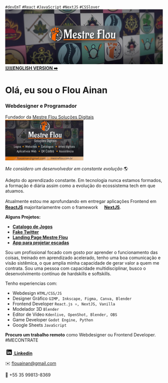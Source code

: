 `#devEmT` `#React` `#JavaScript` `#NextJS` `#CSSlover`
![<img src="src/images/capa-github.webp" />](src/images/capa-github.webp)
[**🇺🇸ENGLISH VERSION ➡️**](/README_EN.md)
# Olá, eu sou o Flou Ainan # 
### Webdesigner e Programador ###

Fundador da [Mestre Flou Soluções Digitais](https://www.mestreflou.com.br/)<br>
[<img src="src/images/link-preview-compact-02.webp" width="250px">](https://www.mestreflou.com.br/)


*Me considero um desenvolvedor em constante evolução* 🌎 

Adepto do aprendizado constante. Em tecnologia nunca estamos formados, a formação é diária assim como a evolução do ecossistema tech em que atuamos.

Atualmente estou me aprofundando em entregar aplicações Frontend em [<img src="https://w7.pngwing.com/pngs/18/497/png-transparent-black-and-blue-atom-icon-screenshot-react-javascript-responsive-web-design-github-angularjs-github-logo-electric-blue-signage.png" width="16" height="16" /><b>ReactJS</b>](https://react.dev/) majoritariamentre com o framework [<img src="https://static-00.iconduck.com/assets.00/next-js-icon-512x512-zuauazrk.png" width="16" height="16" /><b>NextJS</b>](https://nextjs.org/).

<b>Alguns Projetos:</b>

- **[Catalogo de Jogos](https://github.com/flou-ainan/my-games-catalog#my-games-catalog)**
- **[Fake Twitter](https://github.com/flou-ainan/twitter-post-maker#twitter-post-maker)**
- **[Landing Page Mestre Flou](https://github.com/flou-ainan/servicos-do-mestre#readme)**
- **[App para projetar escadas](https://github.com/flou-ainan/app-escadas-codeart#app-para-projetar-escadas)**


Sou um profissional focado com gosto por aprender o funcionamento das coisas, treinado em aprendizado acelerado, tenho uma boa comunicação e visão sistêmica, o que amplia minha capacidade de gerar valor a quem me contrata. Sou uma pessoa com capacidade multidisciplinar, busco o desenvolvimento contínuo de hardskills e softskills.

Tenho experiencias com:
- Webdesign `HTML/CSS/JS`
- Designer Gráfico `GIMP, Inkscape, Figma, Canva, Blender`
- Frontend Developer `React.js ⚛️, NextJS, Vanilla`
- Modelador 3D `Blender`
- Editor de Vídeo `Kdenlive, OpenShot, Blender, OBS`
- Game Developer `Godot Engine, Python`
- Google Sheets `JavaScript`

**Procuro um trabalho remoto** como Webdesigner ou Frontend Developer.<br>
#MECONTRATE

[<img src="src/images/linkedin-svgrepo-com.png" width="25px"/> **Linkedin**](https://www.linkedin.com/in/flouainan/)

✉️ flouainan@gmail.com

💬 +55 35 99813-8369


